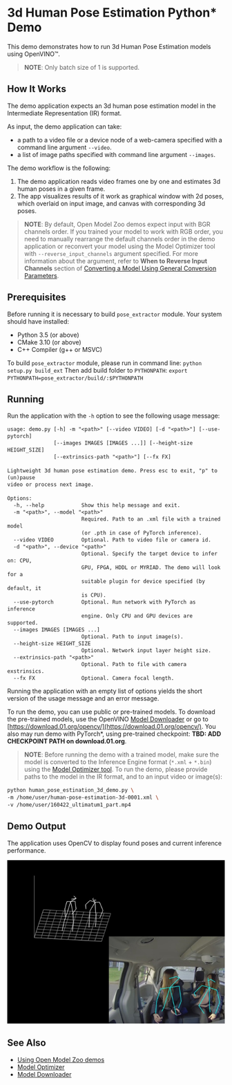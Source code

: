 # 3d Human Pose Estimation Python* Demo

This demo demonstrates how to run 3d Human Pose Estimation models using OpenVINO&trade;.

> **NOTE**: Only batch size of 1 is supported.
## How It Works

The demo application expects an 3d human pose estimation model in the Intermediate Representation (IR) format.

As input, the demo application can take:
* a path to a video file or a device node of a web-camera specified with a command line argument `--video`.
* a list of image paths specified with command line argument `--images`.

The demo workflow is the following:

1. The demo application reads video frames one by one and estimates 3d human poses in a given frame.
2. The app visualizes results of it work as graphical window with 2d poses, which overlaid on input image, and canvas with corresponding 3d poses.

> **NOTE**: By default, Open Model Zoo demos expect input with BGR channels order. If you trained your model to work with RGB order, you need to manually rearrange the default channels order in the demo application or reconvert your model using the Model Optimizer tool with `--reverse_input_channels` argument specified. For more information about the argument, refer to **When to Reverse Input Channels** section of [Converting a Model Using General Conversion Parameters](https://docs.openvinotoolkit.org/latest/_docs_MO_DG_prepare_model_convert_model_Converting_Model_General.html).
## Prerequisites

Before running it is necessary to build `pose_extractor` module. Your system should have installed:
* Python 3.5 (or above)
* CMake 3.10 (or above)
* C++ Compiler (g++ or MSVC)

To build `pose_extractor` module, please run in command line:
`python setup.py build_ext`
Then add build folder to `PYTHONPATH`:
`export PYTHONPATH=pose_extractor/build/:$PYTHONPATH`

## Running

Run the application with the `-h` option to see the following usage message:

```
usage: demo.py [-h] -m "<path>" [--video VIDEO] [-d "<path>"] [--use-pytorch]
               [--images IMAGES [IMAGES ...]] [--height-size HEIGHT_SIZE]
               [--extrinsics-path "<path>"] [--fx FX]

Lightweight 3d human pose estimation demo. Press esc to exit, "p" to (un)pause
video or process next image.

Options:
  -h, --help            Show this help message and exit.
  -m "<path>", --model "<path>"
                        Required. Path to an .xml file with a trained model
                        (or .pth in case of PyTorch inference).
  --video VIDEO         Optional. Path to video file or camera id.
  -d "<path>", --device "<path>"
                        Optional. Specify the target device to infer on: CPU,
                        GPU, FPGA, HDDL or MYRIAD. The demo will look for a
                        suitable plugin for device specified (by default, it
                        is CPU).
  --use-pytorch         Optional. Run network with PyTorch as inference
                        engine. Only CPU and GPU devices are supported.
  --images IMAGES [IMAGES ...]
                        Optional. Path to input image(s).
  --height-size HEIGHT_SIZE
                        Optional. Network input layer height size.
  --extrinsics-path "<path>"
                        Optional. Path to file with camera exstrinsics.
  --fx FX               Optional. Camera focal length.

```

Running the application with an empty list of options yields the short version of the usage message and an error message.

To run the demo, you can use public or pre-trained models. To download the pre-trained models, use the OpenVINO [Model Downloader](../../../tools/downloader/README.md) or go to [https://download.01.org/opencv/](https://download.01.org/opencv/). You also may run demo with PyTorch*, using pre-trained checkpoint: **TBD: ADD CHECKPOINT PATH on download.01.org**.

> **NOTE**: Before running the demo with a trained model, make sure the model is converted to the Inference Engine format (`*.xml` + `*.bin`) using the [Model Optimizer tool](https://docs.openvinotoolkit.org/latest/_docs_MO_DG_Deep_Learning_Model_Optimizer_DevGuide.html).
To run the demo, please provide paths to the model in the IR format, and to an input video or image(s):
```bash
python human_pose_estination_3d_demo.py \
-m /home/user/human-pose-estimation-3d-0001.xml \
-v /home/user/160422_ultimatum1_part.mp4
```

## Demo Output

The application uses OpenCV to display found poses and current inference performance.

![](./data/human_pose_estimation_3d_demo.jpg)

## See Also
* [Using Open Model Zoo demos](../../README.md)
* [Model Optimizer](https://docs.openvinotoolkit.org/latest/_docs_MO_DG_Deep_Learning_Model_Optimizer_DevGuide.html)
* [Model Downloader](../../../tools/downloader/README.md)
